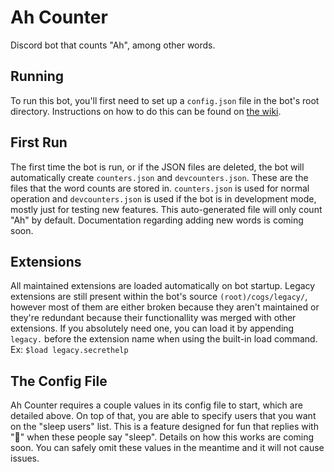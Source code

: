 # Ah Counter
Discord bot that counts "Ah", among other words.
## Running
To run this bot, you'll first need to set up a `config.json` file in the bot's root directory. Instructions on how to do this can be found on [the wiki](https://github.com/NinjaCheetah/AhCounter/wiki).

## First Run
The first time the bot is run, or if the JSON files are deleted, the bot will automatically create `counters.json` and `devcounters.json`. These are the files that the word counts are stored in. `counters.json` is used for normal operation and `devcounters.json` is used if the bot is in development mode, mostly just for testing new features. This auto-generated file will only count "Ah" by default. Documentation regarding adding new words is coming soon.

## Extensions
All maintained extensions are loaded automatically on bot startup. Legacy extensions are still present within the bot's source `(root)/cogs/legacy/`, however most of them are either broken because they aren't maintained or they're redundant because their functionallity was merged with other extensions. If you absolutely need one, you can load it by appending `legacy.` before the extension name when using the built-in load command. Ex: `$load legacy.secrethelp`
## The Config File
Ah Counter requires a couple values in its config file to start, which are detailed above. On top of that, you are able to specify users that you want on the "sleep users" list. This is a feature designed for fun that replies with "🧢" when these people say "sleep". Details on how this works are coming soon. You can safely omit these values in the meantime and it will not cause issues.
